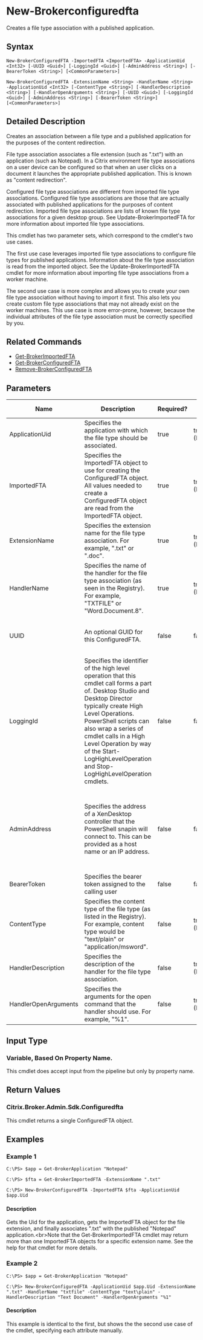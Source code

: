 ﻿
# New-Brokerconfiguredfta
Creates a file type association with a published application.
## Syntax
```
New-BrokerConfiguredFTA -ImportedFTA <ImportedFTA> -ApplicationUid <Int32> [-UUID <Guid>] [-LoggingId <Guid>] [-AdminAddress <String>] [-BearerToken <String>] [<CommonParameters>]

New-BrokerConfiguredFTA -ExtensionName <String> -HandlerName <String> -ApplicationUid <Int32> [-ContentType <String>] [-HandlerDescription <String>] [-HandlerOpenArguments <String>] [-UUID <Guid>] [-LoggingId <Guid>] [-AdminAddress <String>] [-BearerToken <String>] [<CommonParameters>]
```
## Detailed Description
Creates an association between a file type and a published application for the purposes of the content redirection.

File type association associates a file extension (such as ".txt") with an application (such as Notepad). In a Citrix environment file type associations on a user device can be configured so that when an user clicks on a document it launches the appropriate published application. This is known as "content redirection".

Configured file type associations are different from imported file type associations. Configured file type associations are those that are actually associated with published applications for the purposes of content redirection. Imported file type associations are lists of known file type associations for a given desktop group. See Update-BrokerImportedFTA for more information about imported file type associations.

This cmdlet has two parameter sets, which correspond to the cmdlet's two use cases.

The first use case leverages imported file type associations to configure file types for published applications. Information about the file type association is read from the imported object. See the Update-BrokerImportedFTA cmdlet for more information about importing file type associations from a worker machine.

The second use case is more complex and allows you to create your own file type association without having to import it first. This also lets you create custom file type associations that may not already exist on the worker machines. This use case is more error-prone, however, because the individual attributes of the file type association must be correctly specified by you.


## Related Commands

* [Get-BrokerImportedFTA](./Get-BrokerImportedFTA/)
* [Get-BrokerConfiguredFTA](./Get-BrokerConfiguredFTA/)
* [Remove-BrokerConfiguredFTA](./Remove-BrokerConfiguredFTA/)
## Parameters
| Name   | Description | Required? | Pipeline Input | Default Value |
| --- | --- | --- | --- | --- |
| ApplicationUid | Specifies the application with which the file type should be associated. | true | true (ByPropertyName) | (required) |
| ImportedFTA | Specifies the ImportedFTA object to use for creating the ConfiguredFTA object. All values needed to create a ConfiguredFTA object are read from the ImportedFTA object. | true | true (ByPropertyName) | (required) |
| ExtensionName | Specifies the extension name for the file type association. For example, ".txt" or ".doc". | true | true (ByPropertyName) | (required) |
| HandlerName | Specifies the name of the handler for the file type association (as seen in the Registry). For example, "TXTFILE" or "Word.Document.8". | true | true (ByPropertyName) | (required) |
| UUID | An optional GUID for this ConfiguredFTA. | false | false | A new GUID is generated if none is supplied. |
| LoggingId | Specifies the identifier of the high level operation that this cmdlet call forms a part of. Desktop Studio and Desktop Director typically create High Level Operations. PowerShell scripts can also wrap a series of cmdlet calls in a High Level Operation by way of the Start-LogHighLevelOperation and Stop-LogHighLevelOperation cmdlets. | false | false |  |
| AdminAddress | Specifies the address of a XenDesktop controller that the PowerShell snapin will connect to. This can be provided as a host name or an IP address. | false | false | Localhost. Once a value is provided by any cmdlet, this value will become the default. |
| BearerToken | Specifies the bearer token assigned to the calling user | false | false |  |
| ContentType | Specifies the content type of the file type (as listed in the Registry). For example, content type would be "text/plain" or "application/msword". | false | true (ByPropertyName) | null |
| HandlerDescription | Specifies the description of the handler for the file type association. | false | true (ByPropertyName) | null |
| HandlerOpenArguments | Specifies the arguments for the open command that the handler should use. For example, "%1". | false | true (ByPropertyName) | null |

## Input Type

### Variable, Based On Property Name.
This cmdlet does accept input from the pipeline but only by property name.
## Return Values

### Citrix.Broker.Admin.Sdk.Configuredfta
This cmdlet returns a single ConfiguredFTA object.
## Examples

### Example 1
```
C:\PS> $app = Get-BrokerApplication "Notepad"

C:\PS> $fta = Get-BrokerImportedFTA -ExtensionName ".txt"

C:\PS> New-BrokerConfiguredFTA -ImportedFTA $fta -ApplicationUid $app.Uid
```
#### Description
Gets the Uid for the application, gets the ImportedFTA object for the file extension, and finally associates ".txt" with the published "Notepad" application.&lt;br&gt;Note that the Get-BrokerImportedFTA cmdlet may return more than one ImportedFTA objects for a specific extension name. See the help for that cmdlet for more details.
### Example 2
```
C:\PS> $app = Get-BrokerApplication "Notepad"

C:\PS> New-BrokerConfiguredFTA -ApplicationUid $app.Uid -ExtensionName ".txt" -HandlerName "txtfile" -ContentType "text\plain" -HandlerDescription "Text Document" -HandlerOpenArguments "%1"
```
#### Description
This example is identical to the first, but shows the the second use case of the cmdlet, specifying each attribute manually.
